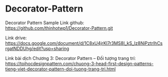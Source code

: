# Decorator-Pattern
Decorator Pattern Sample
Link github: https://github.com/thinhotwp1/Decorator-Pattern.git


Link drive: https://docs.google.com/document/d/1C8xU4jrKl7r3MS8I_kS_Iz8NiPztrIhCsrgatNDDUhg/edit?usp=sharing


Link bài dịch Chương 3: Decorator Pattern – Đối tượng trang trí:
https://toihocdesignpattern.com/chuong-3-head-first-design-patterns-tieng-viet-decorator-pattern-doi-tuong-trang-tri.html
